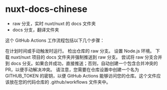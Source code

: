 # nuxt-docs-chinese

- raw 分支，实时 nuxt/nuxt 的 docs 文件夹
- docs 分支，翻译文件夹

这个 GitHub Actions 工作流程包括以下几个步骤：

在计划时间或手动触发时运行。
检出仓库的 raw 分支。
设置 Node.js 环境。
下载 nuxt/nuxt 项目的 docs 文件夹并强制推送到 raw 分支。
尝试将 raw 分支合并到 docs 分支。如果合并成功，直接推送；否则，自动创建一个包含合并冲突的 PR，以便手动解决冲突。
请注意，您需要在仓库设置中创建一个名为 GITHUB_TOKEN 的密钥，以便 GitHub Actions 能够访问您的仓库。这个文件应该放在您的代码仓库的 .github/workflows 文件夹中。
